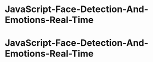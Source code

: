 # JavaScript-Face-Detection-And-Emotions-Real-Time
# JavaScript-Face-Detection-And-Emotions-Real-Time
